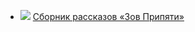 * ![](/books/sf_action/Екатерина%20Боровикова/Сборник%20рассказов%20«Зов%20Припяти».jpg) [Сборник рассказов «Зов Припяти»](/books/sf_action/Екатерина%20Боровикова/Сборник%20рассказов%20«Зов%20Припяти»)